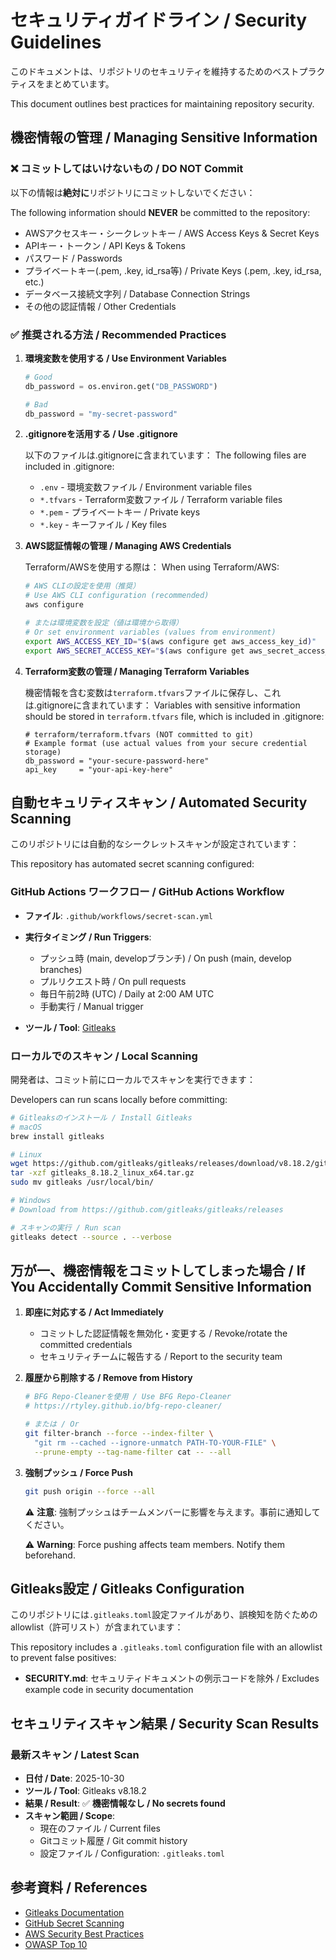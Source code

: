 # セキュリティガイドライン / Security Guidelines

このドキュメントは、リポジトリのセキュリティを維持するためのベストプラクティスをまとめています。

This document outlines best practices for maintaining repository security.

## 機密情報の管理 / Managing Sensitive Information

### ❌ コミットしてはいけないもの / DO NOT Commit

以下の情報は**絶対に**リポジトリにコミットしないでください：

The following information should **NEVER** be committed to the repository:

- AWSアクセスキー・シークレットキー / AWS Access Keys & Secret Keys
- APIキー・トークン / API Keys & Tokens
- パスワード / Passwords
- プライベートキー(.pem, .key, id_rsa等) / Private Keys (.pem, .key, id_rsa, etc.)
- データベース接続文字列 / Database Connection Strings
- その他の認証情報 / Other Credentials

### ✅ 推奨される方法 / Recommended Practices

1. **環境変数を使用する / Use Environment Variables**
   ```python
   # Good
   db_password = os.environ.get("DB_PASSWORD")
   
   # Bad
   db_password = "my-secret-password"
   ```

2. **.gitignoreを活用する / Use .gitignore**
   
   以下のファイルは.gitignoreに含まれています：
   The following files are included in .gitignore:
   - `.env` - 環境変数ファイル / Environment variable files
   - `*.tfvars` - Terraform変数ファイル / Terraform variable files
   - `*.pem` - プライベートキー / Private keys
   - `*.key` - キーファイル / Key files

3. **AWS認証情報の管理 / Managing AWS Credentials**
   
   Terraform/AWSを使用する際は：
   When using Terraform/AWS:
   ```bash
   # AWS CLIの設定を使用（推奨）
   # Use AWS CLI configuration (recommended)
   aws configure
   
   # または環境変数を設定（値は環境から取得）
   # Or set environment variables (values from environment)
   export AWS_ACCESS_KEY_ID="$(aws configure get aws_access_key_id)"
   export AWS_SECRET_ACCESS_KEY="$(aws configure get aws_secret_access_key)"
   ```

4. **Terraform変数の管理 / Managing Terraform Variables**
   
   機密情報を含む変数は`terraform.tfvars`ファイルに保存し、これは.gitignoreに含まれています：
   Variables with sensitive information should be stored in `terraform.tfvars` file, which is included in .gitignore:
   ```hcl
   # terraform/terraform.tfvars (NOT committed to git)
   # Example format (use actual values from your secure credential storage)
   db_password = "your-secure-password-here"
   api_key     = "your-api-key-here"
   ```

## 自動セキュリティスキャン / Automated Security Scanning

このリポジトリには自動的なシークレットスキャンが設定されています：

This repository has automated secret scanning configured:

### GitHub Actions ワークフロー / GitHub Actions Workflow

- **ファイル**: `.github/workflows/secret-scan.yml`
- **実行タイミング / Run Triggers**:
  - プッシュ時 (main, developブランチ) / On push (main, develop branches)
  - プルリクエスト時 / On pull requests
  - 毎日午前2時 (UTC) / Daily at 2:00 AM UTC
  - 手動実行 / Manual trigger

- **ツール / Tool**: [Gitleaks](https://github.com/gitleaks/gitleaks)

### ローカルでのスキャン / Local Scanning

開発者は、コミット前にローカルでスキャンを実行できます：

Developers can run scans locally before committing:

```bash
# Gitleaksのインストール / Install Gitleaks
# macOS
brew install gitleaks

# Linux
wget https://github.com/gitleaks/gitleaks/releases/download/v8.18.2/gitleaks_8.18.2_linux_x64.tar.gz
tar -xzf gitleaks_8.18.2_linux_x64.tar.gz
sudo mv gitleaks /usr/local/bin/

# Windows
# Download from https://github.com/gitleaks/gitleaks/releases

# スキャンの実行 / Run scan
gitleaks detect --source . --verbose
```

## 万が一、機密情報をコミットしてしまった場合 / If You Accidentally Commit Sensitive Information

1. **即座に対応する / Act Immediately**
   - コミットした認証情報を無効化・変更する / Revoke/rotate the committed credentials
   - セキュリティチームに報告する / Report to the security team

2. **履歴から削除する / Remove from History**
   ```bash
   # BFG Repo-Cleanerを使用 / Use BFG Repo-Cleaner
   # https://rtyley.github.io/bfg-repo-cleaner/
   
   # または / Or
   git filter-branch --force --index-filter \
     "git rm --cached --ignore-unmatch PATH-TO-YOUR-FILE" \
     --prune-empty --tag-name-filter cat -- --all
   ```

3. **強制プッシュ / Force Push**
   ```bash
   git push origin --force --all
   ```

   ⚠️ **注意**: 強制プッシュはチームメンバーに影響を与えます。事前に通知してください。
   
   ⚠️ **Warning**: Force pushing affects team members. Notify them beforehand.

## Gitleaks設定 / Gitleaks Configuration

このリポジトリには`.gitleaks.toml`設定ファイルがあり、誤検知を防ぐためのallowlist（許可リスト）が含まれています：

This repository includes a `.gitleaks.toml` configuration file with an allowlist to prevent false positives:

- **SECURITY.md**: セキュリティドキュメントの例示コードを除外 / Excludes example code in security documentation

## セキュリティスキャン結果 / Security Scan Results

### 最新スキャン / Latest Scan

- **日付 / Date**: 2025-10-30
- **ツール / Tool**: Gitleaks v8.18.2
- **結果 / Result**: ✅ **機密情報なし / No secrets found**
- **スキャン範囲 / Scope**: 
  - 現在のファイル / Current files
  - Gitコミット履歴 / Git commit history
  - 設定ファイル / Configuration: `.gitleaks.toml`

## 参考資料 / References

- [Gitleaks Documentation](https://github.com/gitleaks/gitleaks)
- [GitHub Secret Scanning](https://docs.github.com/en/code-security/secret-scanning/about-secret-scanning)
- [AWS Security Best Practices](https://aws.amazon.com/security/security-learning/)
- [OWASP Top 10](https://owasp.org/www-project-top-ten/)
